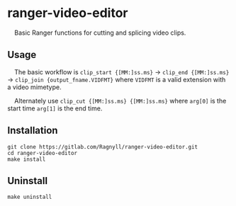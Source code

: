 # ranger-video-editor
&nbsp;&nbsp;&nbsp;&nbsp;Basic Ranger functions for cutting and splicing video clips.

## Usage
&nbsp;&nbsp;&nbsp;&nbsp;The basic workflow is `clip_start {[MM:]ss.ms}` ->  `clip_end {[MM:]ss.ms}` -> `clip_join {output_fname.VIDFMT}` where `VIDFMT` is a valid extension with a video mimetype.

&nbsp;&nbsp;&nbsp;&nbsp;Alternately use `clip_cut {[MM:]ss.ms} {[MM:]ss.ms}` where `arg[0]` is the start time `arg[1]` is the end time.

## Installation
```
git clone https://gitlab.com/Ragnyll/ranger-video-editor.git
cd ranger-video-editor
make install
```

## Uninstall
```
make uninstall
```
